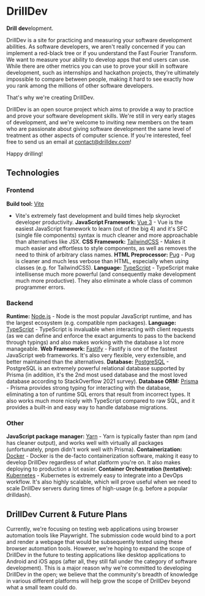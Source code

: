 # DrillDev

**Drill** **dev**elopment.

DrillDev is a site for practicing and measuring your software development abilities. As software developers, we aren't really concerned if you can implement a red-black tree or if you understand the Fast Fourier Transform. We want to measure your ability to develop apps that end users can use. While there are other metrics you can use to prove your skill in software development, such as internships and hackathon projects, they're ultimately impossible to compare between people, making it hard to see exactly how you rank among the millions of other software developers.

That's why we're creating DrillDev.

DrillDev is an open source project which aims to provide a way to practice and prove your software development skills. We're still in very early stages of development, and we're welcome to inviting new members on the team who are passionate about giving software development the same level of treatment as other aspects of computer science. If you're interested, feel free to send us an email at contact@drilldev.com!

Happy drilling!

## Technologies

### Frontend

**Build tool:** [Vite](https://vitejs.org)  
 - Vite's extremely fast development and build times help skyrocket developer productivity.
**JavaScript Framework:** [Vue 3](https://https://v3.vuejs.org/) - Vue is the easiest JavaScript framework to learn (out of the big 4) and it's SFC (single file components) syntax is much cleaner and more approachable than alternatives like JSX.
**CSS Framework:** [TailwindCSS](https://tailwindcss.com) - Makes it much easier and effortless to style components, as well as removes the need to think of arbitrary class names.
**HTML Preprocessor:** [Pug](https://pugjs.org) - Pug is cleaner and much less verbose than HTML, especially when using classes (e.g. for TailwindCSS).
**Language:** [TypeScript](https://www.typescriptlang.org/) - TypeScript make intellisense much more powerful (and consequently make development much more productive). They also eliminate a whole class of common programmer errors.

### Backend

**Runtime:** [Node.js](https://nodejs.org) - Node is the most popular JavaScript runtime, and has the largest ecosystem (e.g. compatible npm packages).
**Language:** [TypeScript](https://www.typescriptlang.org/) - TypeScript is invaluable when interacting with client requests (as we can define and enforce the exact arguments to pass to the backend through typings) and also makes working with the database a lot more manageable.
**Web Framework:** [Fastify](https://fastify.io) - Fastify is one of the fastest JavaScript web frameworks. It's also very flexible, very extensible, and better maintained than the alternatives.
**Database:** [PostgreSQL](https://www.postgresql.org/) - PostgreSQL is an extremely powerful relational database supported by Prisma (in addition, it's the 2nd most used database and the most loved database according to StackOverflow 2021 survey).
**Database ORM:** [Prisma](http://prisma.io/) - Prisma provides strong typing for interacting with the database, eliminating a ton of runtime SQL errors that result from incorrect types. It also works much more nicely with TypeScript compared to raw SQL, and it provides a built-in and easy way to handle database migrations.

### Other

**JavaScript package manager:** [Yarn](https://yarnpkg.com/) - Yarn is typically faster than npm (and has cleaner output), and works well with virtually all packages (unfortunately, pnpm didn't work well with Prisma).
**Containerization:** [Docker](https://docker.com) - Docker is the de-facto containerization software, making it easy to develop DrillDev regardless of what platform you're on. It also makes deploying to production a lot easier.
**Container Orchestration (tentative):** [Kubernetes](https://kubernetes.io) - Kubernetes is extremely easy to integrate into a DevOps workflow. It's also highly scalable, which will prove useful when we need to scale DrillDev servers during times of high-usage (e.g. before a popular drilldash).

## DrillDev Current & Future Plans

Currently, we're focusing on testing web applications using browser automation tools like Playwright. The submission code would bind to a port and render a webpage that would be subsequently tested using these browser automation tools. However, we're hoping to expand the scope of DrillDev in the future to testing applications like desktop applications to Android and iOS apps (after all, they still fall under the category of software development). This is a major reason why we're committed to developing DrillDev in the open; we believe that the community's breadth of knowledge in various different platforms will help grow the scope of DrillDev beyond what a small team could do.
